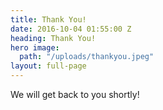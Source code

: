 ```yaml
---
title: Thank You!
date: 2016-10-04 01:55:00 Z
heading: Thank You!
hero image:
  path: "/uploads/thankyou.jpeg"
layout: full-page
---
```


We will get back to you shortly!
